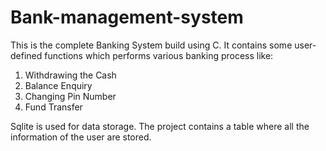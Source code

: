 # Bank-management-system

This is the complete Banking System build using C. It contains some user-defined functions which performs various banking process like:

 1. Withdrawing the Cash
 2. Balance Enquiry
 3. Changing Pin Number
 4. Fund Transfer
 
 Sqlite is used for data storage. The project contains a table where all the information of the user are stored. 
